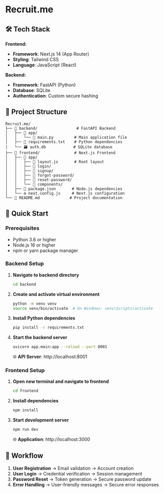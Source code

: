 # Recruit.me 

## 🛠 Tech Stack

**Frontend:**
- **Framework**: Next.js 14 (App Router)
- **Styling**: Tailwind CSS
- **Language**: JavaScript (React)

**Backend:**
- **Framework**: FastAPI (Python)
- **Database**: SQLite
- **Authentication**: Custom secure hashing

## 📁 Project Structure

```
Recruit.me/
├── 📂 backend/                 # FastAPI Backend
│   ├── 📂 app/
│   │   └── 🐍 main.py         # Main application file
│   ├── 📄 requirements.txt    # Python dependencies
│   └── 🗃️ auth.db            # SQLite database
├── 📂 frontend/               # Next.js Frontend
│   ├── 📂 app/
│   │   ├── 📄 layout.js       # Root layout
│   │   ├── 📂 login/         
│   │   ├── 📂 signup/        
│   │   ├── 📂 forgot-password/
│   │   ├── 📂 reset-password/
│   │   └── 📂 components/
│   ├── 📄 package.json       # Node.js dependencies
│   └── ⚙️ next.config.js     # Next.js configuration
└── 📄 README.md             # Project documentation
```

## 🚀 Quick Start

### Prerequisites
- Python 3.8 or higher
- Node.js 16 or higher
- npm or yarn package manager

### Backend Setup

1. **Navigate to backend directory**
   ```bash
   cd backend
   ```

2. **Create and activate virtual environment**
   ```bash
   python -m venv venv
   source venv/bin/activate  # On Windows: venv\Scripts\activate
   ```

3. **Install Python dependencies**
   ```bash
   pip install -r requirements.txt
   ```

4. **Start the backend server**
   ```bash
   uvicorn app.main:app --reload --port 8001
   ```
   🌐 **API Server**: http://localhost:8001  

### Frontend Setup

1. **Open new terminal and navigate to frontend**
   ```bash
   cd frontend
   ```

2. **Install dependencies**
   ```bash
   npm install
   ```

3. **Start development server**
   ```bash
   npm run dev
   ```
   🌐 **Application**: http://localhost:3000

## 🔄 Workflow

1. **User Registration** → Email validation → Account creation
2. **User Login** → Credential verification → Session management
3. **Password Reset** → Token generation → Secure password update
4. **Error Handling** → User-friendly messages → Secure error responses
